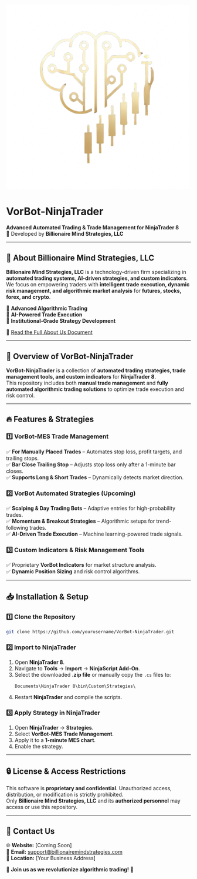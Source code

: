 ## ![Billionaire Mind Strategies Logo](static/logo01-removebg-preview.png)

# VorBot-NinjaTrader
**Advanced Automated Trading & Trade Management for NinjaTrader 8**  
🚀 Developed by **Billionaire Mind Strategies, LLC**

---

## 📌 About Billionaire Mind Strategies, LLC  
**Billionaire Mind Strategies, LLC** is a technology-driven firm specializing in **automated trading systems, AI-driven strategies, and custom indicators**.  
We focus on empowering traders with **intelligent trade execution, dynamic risk management, and algorithmic market analysis** for **futures, stocks, forex, and crypto**.  

🔹 **Advanced Algorithmic Trading**  
🔹 **AI-Powered Trade Execution**  
🔹 **Institutional-Grade Strategy Development**  

📄 [Read the Full About Us Document](sandbox:/mnt/data/Billionaire_Mind_Strategies_About.pdf)  

---

## 🚀 Overview of VorBot-NinjaTrader
**VorBot-NinjaTrader** is a collection of **automated trading strategies, trade management tools, and custom indicators** for **NinjaTrader 8**.  
This repository includes both **manual trade management** and **fully automated algorithmic trading solutions** to optimize trade execution and risk control.

---

## 🔥 Features & Strategies

### **1️⃣ VorBot-MES Trade Management**
✅ **For Manually Placed Trades** – Automates stop loss, profit targets, and trailing stops.  
✅ **Bar Close Trailing Stop** – Adjusts stop loss only after a 1-minute bar closes.  
✅ **Supports Long & Short Trades** – Dynamically detects market direction.  

### **2️⃣ VorBot Automated Strategies (Upcoming)**
✅ **Scalping & Day Trading Bots** – Adaptive entries for high-probability trades.  
✅ **Momentum & Breakout Strategies** – Algorithmic setups for trend-following trades.  
✅ **AI-Driven Trade Execution** – Machine learning-powered trade signals.  

### **3️⃣ Custom Indicators & Risk Management Tools**
✅ Proprietary **VorBot Indicators** for market structure analysis.  
✅ **Dynamic Position Sizing** and risk control algorithms.  

---

## 📥 Installation & Setup

### **1️⃣ Clone the Repository**
```sh
git clone https://github.com/yourusername/VorBot-NinjaTrader.git
```

### **2️⃣ Import to NinjaTrader**
1. Open **NinjaTrader 8**.
2. Navigate to **Tools** → **Import** → **NinjaScript Add-On**.
3. Select the downloaded **.zip file** or manually copy the `.cs` files to:
   ```
   Documents\NinjaTrader 8\bin\Custom\Strategies\
   ```
4. Restart **NinjaTrader** and compile the scripts.

### **3️⃣ Apply Strategy in NinjaTrader**
1. Open **NinjaTrader** → **Strategies**.
2. Select **VorBot-MES Trade Management**.
3. Apply it to a **1-minute MES chart**.
4. Enable the strategy.

---

## 🔒 License & Access Restrictions
This software is **proprietary and confidential**. Unauthorized access, distribution, or modification is strictly prohibited.  
Only **Billionaire Mind Strategies, LLC** and its **authorized personnel** may access or use this repository.  

---

## 📧 Contact Us
🌐 **Website:** [Coming Soon]  
📩 **Email:** support@billionairemindstrategies.com  
📍 **Location:** [Your Business Address]  

🚀 **Join us as we revolutionize algorithmic trading!** 🚀

